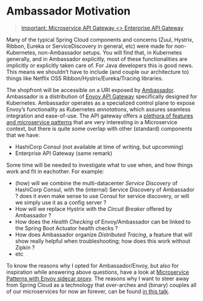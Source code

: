 # Ambassador Motivation

> [Important: Microservice API Gateway <> Enterprise API Gateway](https://www.getambassador.io/about/microservices-api-gateways)

Many of the typical Spring Cloud components and concerns (Zuul, Hystrix, Ribbon, Eureka or ServiceDiscovery in general, etc) were made for non-Kubernetes, non-Ambassador setups. 
You will find that, in Kubernetes generally, and in Ambassador explicitly, most of these functionalities are implicitly or explicitly taken care of. 
For Java developers this is good news. This means we shouldn’t have to include (and couple our architecture to) things like Netflix OSS Ribbon/Hystrix/Eureka/Tracing libraries.

The shopfront will be accessible on a URI exposed by [Ambassador](https://blog.getambassador.io/).
Ambassador is a distribution of [Envoy API Gateway](https://www.envoyproxy.io/docs/envoy/latest/intro/what_is_envoy) specifically designed for Kubernetes.
Ambassador operates as a specialized control plane to expose Envoy’s functionality as Kubernetes *annotations*, which assures seamless integration and ease-of-use.
The API gateway offers a [plethora of features and microservice patterns](https://www.envoyproxy.io/docs/envoy/latest/intro/arch_overview/arch_overview) that are very interesting in a Microservice context, but there is quite some overlap with other (standard) components that we have:
* HashiCorp Consul (not available at time of writing, but upcomming)
* Enterprise API Gateway (same remark)

Some time will be needed to investigate what to use when, and how things work and fit in eachother. For example:
* (how) will we combine the multi-datacenter *Service Discovery* of HashiCorp Consul, with the (internal) Service Discovery of Ambassador ? does it even make sense to use Consul for service discovery, or will we simply use it as a config server ?
* How will we replace Hystrix with the *Circuit Breaker* offered by Ambassador ? 
* How does the *Health Checking* of Envoy/Ambassador can be linked to the Spring Boot Actuator health checks ?
* How does Ambassador organize *Distributed Tracing*, a feature that will show really helpful when troubleshooting; how does this work without Zipkin ?
* etc

To know the reasons why I opted for Ambassador/Envoy, but also for inspiration while answering above questions, have a look at [Microservice Patterns with Envoy sidecar proxy](http://blog.christianposta.com/microservices/00-microservices-patterns-with-envoy-proxy-series/).
The reasons why I want to steer away from Spring Cloud as a technology that over-arches and (binary) couples all of our microservices for now an forever, can be found [in this talk](https://www.microservices.com/talks/dont-build-a-distributed-monolith/).
